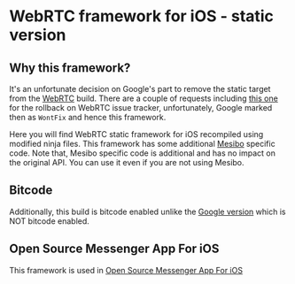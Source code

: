 # WebRTC framework for iOS - static version

## Why this framework?
It's an unfortunate decision on Google's part to remove the static target from the [WebRTC](https://webrtc.org/native-code/ios/) build. There are a couple of requests including [this one](https://bugs.chromium.org/p/webrtc/issues/detail?id=10008) for the rollback on WebRTC issue tracker, unfortunately, Google marked then as `WontFix` and hence this framework.

Here you will find WebRTC static framework for iOS recompiled using modified ninja files. This framework has some additional [Mesibo](https://mesibo.com) specific code. Note that, Mesibo specific code is additional and has no impact on the original API. You can use it even if you are not using Mesibo.

## Bitcode
Additionally, this build is bitcode enabled unlike the [Google version](https://webrtc.org/native-code/ios/) which is NOT bitcode enabled.

## Open Source Messenger App For iOS
This framework is used in [Open Source Messenger App For iOS](https://github.com/mesibo/messenger-app-ios)

